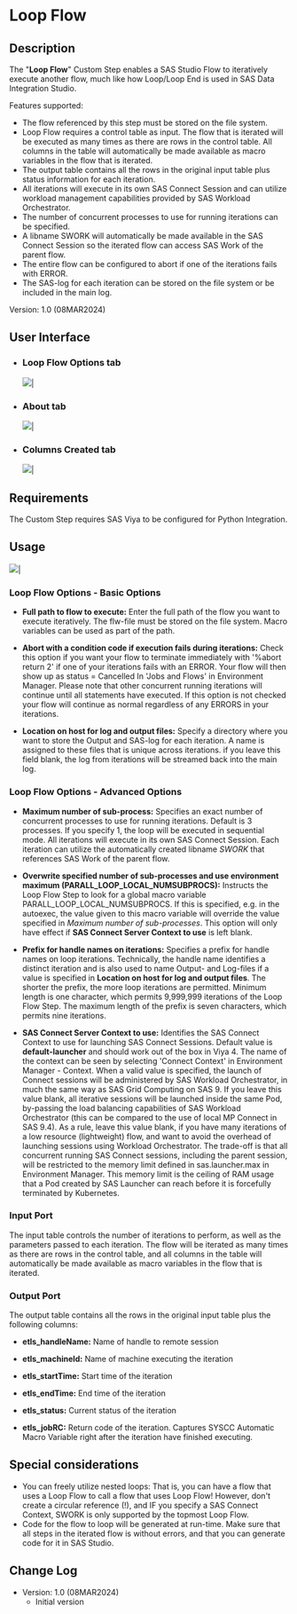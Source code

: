 # Loop Flow

## Description

The "**Loop Flow**" Custom Step enables a SAS Studio Flow to iteratively execute another flow, much like how Loop/Loop End is used in SAS Data Integration Studio.

Features supported:
- The flow referenced by this step must be stored on the file system. 
- Loop Flow requires a control table as input. The flow that is iterated will be executed as many times as there are rows in the control table. All columns in the table will automatically be made available as macro variables in the flow that is iterated.
- The output table contains all the rows in the original input table plus status information for each iteration.
- All iterations will execute in its own SAS Connect Session and can utilize workload management capabilities provided by SAS Workload Orchestrator.
- The number of concurrent processes to use for running iterations can be specified.
- A libname SWORK will automatically be made available in the SAS Connect Session so the iterated flow can access SAS Work of the parent flow.
- The entire flow can be configured to abort if one of the iterations fails with ERROR.
- The SAS-log for each iteration can be stored on the file system or be included in the main log.

Version: 1.0 (08MAR2024)

## User Interface

* ### Loop Flow Options tab ###
   ![](img/LoopFlow-tab-Settings-flow-mode.GIF)|

* ### About tab ###

   ![](img/LoopFlow-tab-About-flow-mode.GIF)|

* ### Columns Created tab ###

   ![](img/LoopFlow-tab-ColumnsCreated-flow-mode.GIF)|
   

## Requirements

The Custom Step requires SAS Viya to be configured for Python Integration.  
  
## Usage
   ![](img/LoopFlow-Usage-example.GIF)|

### Loop Flow Options - Basic Options

- **Full path to flow to execute:** 
Enter the full path of the flow you want to execute iteratively. The flw-file must be stored on the file system. Macro variables can be used as part of the path.   

- **Abort with a condition code if execution fails during iterations:**
Check this option if you want your flow to terminate immediately with '%abort return 2' if one of your iterations fails with an ERROR. Your flow will then show up as status = Cancelled In 'Jobs and Flows' in Environment Manager. Please note that other concurrent running iterations will continue until all statements have executed. If this option is not checked your flow will continue as normal regardless of any ERRORS in your iterations.

- **Location on host for log and output files:**
Specify a directory where you want to store the Output and SAS-log for each iteration. A name is assigned to these files that is unique across iterations. if you leave this field blank, the log from iterations will be streamed back into the main log.

### Loop Flow Options - Advanced Options

- **Maximum number of sub-process:**
Specifies an exact number of concurrent processes to use for running iterations. Default is 3 processes. If you specify 1, the loop will be executed in sequential mode. All iterations will execute in its own SAS Connect Session. Each iteration can utilize the automatically created libname *SWORK* that references SAS Work of the parent flow.

- **Overwrite specified number of sub-processes and use environment maximum (PARALL_LOOP_LOCAL_NUMSUBPROCS):**
Instructs the Loop Flow Step to look for a global macro variable PARALL_LOOP_LOCAL_NUMSUBPROCS. If this is specified, e.g. in the autoexec, the value given to this macro variable will override the value specified in *Maximum number of sub-processes*. This option will only have effect if **SAS Connect Server Context to use** is left blank. 

- **Prefix for handle names on iterations:**
Specifies a prefix for handle names on loop iterations. Technically, the handle name identifies a distinct iteration and is also used to name Output- and Log-files if a value is specified in **Location on host for log and output files**. The shorter the prefix, the more loop iterations are permitted. Minimum length is one character, which permits 9,999,999 iterations of the Loop Flow Step. The maximum length of the prefix is seven characters, which permits nine iterations.

- **SAS Connect Server Context to use:**
Identifies the SAS Connect Context to use for launching SAS Connect Sessions. Default value is **default-launcher** and should work out of the box in Viya 4. The name of the context can be seen by selecting 'Connect Context' in Environment Manager - Context. When a valid value is specified, the launch of Connect sessions will be administered by SAS Workload Orchestrator, in much the same way as SAS Grid Computing on SAS 9. If you leave this value blank, all iterative sessions will be launched inside the same Pod, by-passing the load balancing capabilities of SAS Workload Orchestrator (this can be compared to the use of local MP Connect in SAS 9.4). As a rule, leave this value blank, if you have many iterations of a low resource (lightweight) flow, and want to avoid the overhead of launching sessions using Workload Orchestrator. The trade-off is that all concurrent running SAS Connect sessions, including the parent session, will be restricted to the memory limit defined in sas.launcher.max in Environment Manager. This memory limit is the ceiling of RAM usage that a Pod created by SAS Launcher can reach before it is forcefully terminated by Kubernetes.             

### Input Port
The input table controls the number of iterations to perform, as well as the parameters passed to each iteration. The flow will be iterated as many times as there are rows in the control table, and all columns in the table will automatically be made available as macro variables in the flow that is iterated. 

### Output Port
The output table contains all the rows in the original input table plus the following columns:

- **etls_handleName:**
 Name of handle to remote session

 - **etls_machineId:**
 Name of machine executing the iteration

  - **etls_startTime:**
 Start time of the iteration

 - **etls_endTime:**
 End time of the iteration

 - **etls_status:**
 Current status of the iteration

 - **etls_jobRC:**
 Return code of the iteration. Captures SYSCC Automatic Macro Variable right after the iteration have finished executing. 

## Special considerations
- You can freely utilize nested loops: That is, you can have a flow that uses a Loop Flow to call a flow that uses Loop Flow! However, don't create a circular reference (!), and IF you specify a SAS Connect Context, SWORK is only supported by the topmost Loop Flow.
- Code for the flow to loop will be generated at run-time. Make sure that all steps in the iterated flow is without errors, and that you can generate code for it in SAS Studio.

## Change Log

* Version: 1.0 (08MAR2024)
    * Initial version





